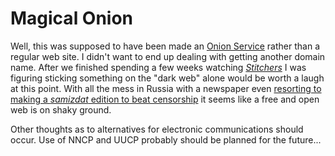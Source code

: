 # Magical Onion

Well, this was supposed to have been made an [Onion Service](https://web.archive.org/web/20220522031808/https://community.torproject.org/onion-services/) rather than a regular web site.  I didn't want to 
end up dealing with getting another domain name.  After we finished spending a few weeks watching *[Stitchers](https://en.wikipedia.org/w/index.php?title=Stitchers&oldid=1082866118)* I was figuring sticking 
something on the "dark web" alone would be worth a laugh at this point.  With all the mess in Russia with a newspaper even [resorting to making a *samizdat* edition to beat 
censorship](https://web.archive.org/web/20220521012308/https://www.rferl.org/a/russia-press-freedom-day-samizdat-perm-zvezda/31832108.html) it seems like a free and open web is on shaky ground.  

Other thoughts as to alternatives for electronic communications should occur.  Use of NNCP and UUCP probably should be planned for the future...  

